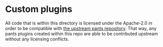 # Custom plugins

All code that is within this directory is licensed under the Apache-2.0 in
order to be compatible with
[the upstream pants repository](https://github.com/pantsbuild/pants).
That way, any pants
plugins created within this repo are able to be contributed upstream without
any licensing conflicts.

